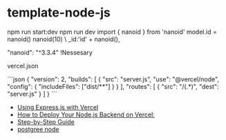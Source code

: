 # template-node-js

npm run start:dev
npm run dev
import { nanoid } from 'nanoid'
model.id = nanoid()
nanoid(10)
\ \_id:'id' + nanoid(),

"nanoid": "^3.3.4" !Nessesary

vercel.json

´´´json
{
"version": 2,
"builds": [
{
"src": "server.js",
"use": "@vercel/node",
"config": { "includeFiles": ["dist/**"] }
}
],
"routes": [
{
"src": "/(.*)",
"dest": "server.js"
}
]
}
´´´

- [Using Express.js with Vercel](https://vercel.com/guides/using-express-with-vercel)
- [How to Deploy Your Node.js Backend on Vercel:](https://kanakkholwal.medium.com/how-to-deploy-your-node-js-backend-on-vercel-a-step-by-step-guide-21796db74601)
- [Step-by-Step Guide](https://masteringbackend.com/posts/how-to-deploy-your-node-js-backend-project-to-vercel-a-step-by-step-guide)
- [postgree node](https://www.youtube.com/watch?v=LZQ5n4PK1jM)
